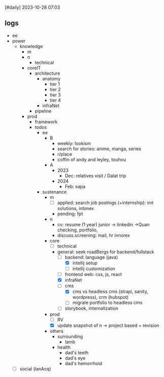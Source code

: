 [#daily]
2023-10-28
07:03
## logs
- ee
- power
	- knowledge
		- m
		- n
			- technical
		- coreIT
			- architecture
				- anatomy
					- tier 1
					- tier 2
					- tier 3
					- tier 4
				- infraNet
			- pipeline
		- prod 
			- framework
			- todos
				- ee
					- B
						- weekly: lookism
						- search for stories: anime, manga, series
						- r/place
						- coffin of andy and leyley, touhou
					- A
						- 2023
							- Dec: relatives visit / Dalat trip
						- 2024
							- Feb: sapa
				- sustenance
					- m
						- [ ] applied: search job postings (+internship): imt solutions, intimex
						- pending: fpt
					- n
						- cv: resume (1 year) junior -> linkedin ->Quan checking, portfolio,
						- discuss.screening: mail, hr innorex
					- core
						- [ ] technical
						- general: seek roadBergs for backend/fullstack
							- [ ] backend: language (java) 
								- [x] intellij setup
								- [ ] intellij customization
							- [ ] frontend web: css, js, react
							- [x] infraNet
							- [ ] cms
								- [x] cms vs headless cms (strapi, sanity, wordpress), crm (hubspot)
								- [ ] migrate portfolio to headless cms
							- [ ] storybook, internalization
					- prod
						- [ ] RV
						- [x] update snapshot of n -> project based + revision
					- others
						- surrounding
							- lamb
						- health
							- dad's teeth
							- dad's eye
							- dad's hemorrhoid
	- [ ] social (lanAcq)
